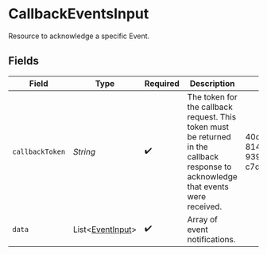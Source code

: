# CallbackEventsInput

Resource to acknowledge a specific Event.


## Fields

| Field                                                                                                                              | Type                                                                                                                               | Required                                                                                                                           | Description                                                                                                                        | Example                                                                                                                            |
| ---------------------------------------------------------------------------------------------------------------------------------- | ---------------------------------------------------------------------------------------------------------------------------------- | ---------------------------------------------------------------------------------------------------------------------------------- | ---------------------------------------------------------------------------------------------------------------------------------- | ---------------------------------------------------------------------------------------------------------------------------------- |
| `callbackToken`                                                                                                                    | *String*                                                                                                                           | :heavy_check_mark:                                                                                                                 | The token for the callback request. This token must be returned in the callback response to acknowledge that events were received. | 40ce25c2-8148-4b69-9395-c7dc2e62c692                                                                                               |
| `data`                                                                                                                             | List<[EventInput](../../models/shared/EventInput.md)>                                                                              | :heavy_check_mark:                                                                                                                 | Array of event notifications.                                                                                                      |                                                                                                                                    |